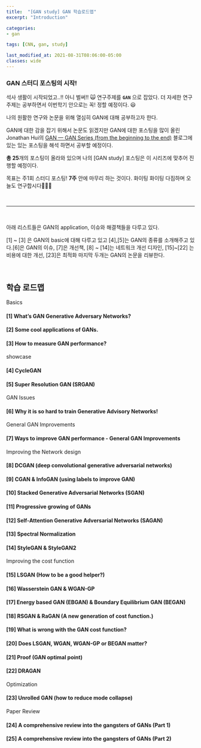 ```yaml
---
title:  "[GAN study] GAN 학습로드맵"
excerpt: "Introduction"

categories:
- gan

tags: [CNN, gan, study]

last_modified_at: 2021-08-31T08:06:00-05:00
classes: wide
---
```


### GAN 스터디 포스팅의 시작!

석사 생활이 시작되었고..!! 아니 벌써!! 🙀  연구주제를 **`GAN`** 으로 잡았다. 더 자세한 연구 주제는 공부하면서 이번학기 안으로는 꼭! 정할 예정이다. 😃

나의 원활한 연구와 논문을 위해 열심히 GAN에 대해 공부하고자 한다. 

GAN에 대한 감을 잡기 위해서 논문도 읽겠지만 GAN에 대한 포스팅을 많이 올린 Jonathan Hui의 [GAN — GAN Series (from the beginning to the end)](https://jonathan-hui.medium.com/gan-gan-series-2d279f906e7b) 블로그에 있는 있는 포스팅을 해석 하면서 공부할 예정이다. 

**총 25**개의 포스팅이 올라와 있으며 나의 [GAN study] 포스팅은 이 시리즈에 맞추어 진행할 예정이다. 

목표는 주1회 스터디 포스팅! **7주** 안에 마무리 하는 것이다. 화이팅 화이팅 다짐하며 오늘도 연구합시다👏👏👏


<br>
<hr>
<br>


아래 리스트들은 GAN의 application, 이슈와 해결책들을 다루고 있다.

[1] ~ [3] 은 GAN의 basic에 대해 다루고 있고 [4],[5]는 GAN의 종류를 소개해주고 있다.[6]은 GAN의 이슈, [7]은 개선책, [8] ~ [14]는 네트워크 개선 디자인, [15]~[22] 는 비용에 대한 개선, [23]은 최적화 마지막 두개는 GAN의 논문을 리뷰한다.

<br>

## 학습 로드맵

Basics
#### [1]  What’s GAN Generative Adversary Networks?

#### [2] Some cool applications of GANs.

#### [3] How to measure GAN performance?

showcase
#### [4] CycleGAN

#### [5] Super Resolution GAN (SRGAN)

 GAN Issues
#### [6] Why it is so hard to train Generative Advisory Networks!

 General GAN Improvements
#### [7] Ways to improve GAN performance - General GAN Improvements


 Improving the Network design
#### [8] DCGAN (deep convolutional generative adversarial networks)

#### [9] CGAN & InfoGAN (using labels to improve GAN)

#### [10] Stacked Generative Adversarial Networks (SGAN)

#### [11] Progressive growing of GANs

#### [12] Self-Attention Generative Adversarial Networks (SAGAN)

#### [13] Spectral Normalization

#### [14] StyleGAN & StyleGAN2


 Improving the cost function
#### [15] LSGAN (How to be a good helper?)

#### [16] Wasserstein GAN & WGAN-GP

#### [17] Energy based GAN (EBGAN) & Boundary Equilibrium GAN (BEGAN)

#### [18] RSGAN & RaGAN (A new generation of cost function.)

#### [19] What is wrong with the GAN cost function?

#### [20] Does LSGAN, WGAN, WGAN-GP or BEGAN matter?

#### [21] Proof (GAN optimal point)

#### [22] DRAGAN


Optimization
#### [23] Unrolled GAN (how to reduce mode collapse)

Paper Review
#### [24] A comprehensive review into the gangsters of GANs (Part 1)

#### [25] A comprehensive review into the gangsters of GANs (Part 2)








